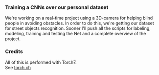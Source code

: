<h3> Training a CNNs over our personal dataset </h3> 
We're working on a real-time project using a 3D-camera for helping blind people in avoiding obstacles.
In order to do this, we're getting our dataset for street objects recognition. 
Sooner I'll push all the scripts for labeling, modeling, training and testing the Net and a complete overview of the project. 
<h3> Credits </h3> 
All of this is performed with Torch7. <br> 
See <a href="http://torch.ch">torch.ch</a> 
